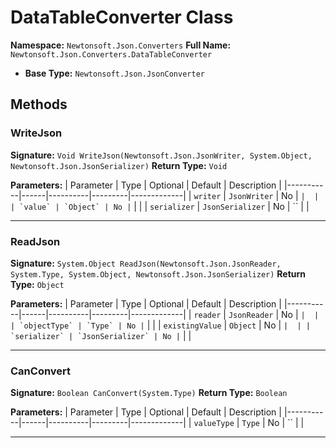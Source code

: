 # DataTableConverter Class

**Namespace:** `Newtonsoft.Json.Converters`
**Full Name:** `Newtonsoft.Json.Converters.DataTableConverter`
- **Base Type:** `Newtonsoft.Json.JsonConverter`

## Methods

### WriteJson

**Signature:** `Void WriteJson(Newtonsoft.Json.JsonWriter, System.Object, Newtonsoft.Json.JsonSerializer)`
**Return Type:** `Void`

**Parameters:**
| Parameter | Type | Optional | Default | Description |
|-----------|------|----------|---------|-------------|
| `writer` | `JsonWriter` | No | `` |  |
| `value` | `Object` | No | `` |  |
| `serializer` | `JsonSerializer` | No | `` |  |

---

### ReadJson

**Signature:** `System.Object ReadJson(Newtonsoft.Json.JsonReader, System.Type, System.Object, Newtonsoft.Json.JsonSerializer)`
**Return Type:** `Object`

**Parameters:**
| Parameter | Type | Optional | Default | Description |
|-----------|------|----------|---------|-------------|
| `reader` | `JsonReader` | No | `` |  |
| `objectType` | `Type` | No | `` |  |
| `existingValue` | `Object` | No | `` |  |
| `serializer` | `JsonSerializer` | No | `` |  |

---

### CanConvert

**Signature:** `Boolean CanConvert(System.Type)`
**Return Type:** `Boolean`

**Parameters:**
| Parameter | Type | Optional | Default | Description |
|-----------|------|----------|---------|-------------|
| `valueType` | `Type` | No | `` |  |

---